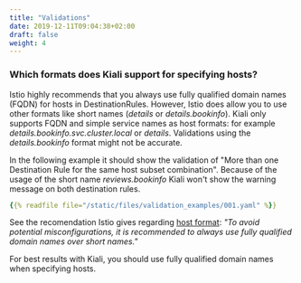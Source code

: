 ```yaml
---
title: "Validations"
date: 2019-12-11T09:04:38+02:00
draft: false
weight: 4
---
```



### Which formats does Kiali support for specifying hosts?

Istio highly recommends that you always use fully qualified domain names (FQDN) for hosts in DestinationRules. However, Istio does allow you to use other formats like short names (_details_ or _details.bookinfo_).
Kiali only supports FQDN and simple service names as host formats: for example _details.bookinfo.svc.cluster.local_ or _details_. Validations using the _details.bookinfo_ format might not be accurate.


In the following example it should show the validation of "More than one Destination Rule for the same host subset combination". Because of the usage of the short name _reviews.bookinfo_ Kiali won't show the warning message on both destination rules.

```yaml
{{% readfile file="/static/files/validation_examples/001.yaml" %}}
```

See the recomendation Istio gives regarding [host format](https://istio.io/docs/reference/config/networking/destination-rule/#DestinationRule):
_"To avoid potential misconfigurations, it is recommended to always use fully qualified domain names over short names."_

For best results with Kiali, you should use fully qualified domain names when specifying hosts.

